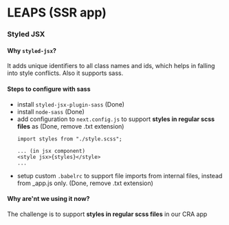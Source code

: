 # LEAPS (SSR app)

### Styled JSX
#### Why `styled-jsx`?
It adds unique identifiers to all class names and ids,
which helps in falling into style conflicts. Also it
supports sass.

#### Steps to configure with sass
- install `styled-jsx-plugin-sass` (Done)
- install `node-sass` (Done)
- add configuration to `next.config.js` 
to support **styles in regular scss files** as 
(Done, remove .txt extension)
  ```
  import styles from "./style.scss";
  
  ... (in jsx component)
  <style jsx>{styles}</style>
  ...
  ```
- setup custom `.babelrc` to support file
 imports from internal files, instead 
 from _app.js only. 
 (Done, remove .txt extension)

#### Why are'nt we using it now?
The challenge is to support **styles in regular scss files** in our CRA app
